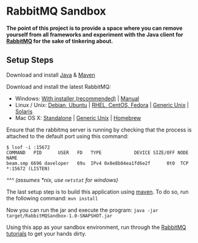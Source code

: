 # RabbitMQ Sandbox

__The point of this project is to provide a space where you can remove yourself from all frameworks and experiment with the Java client for [RabbitMQ](https://www.rabbitmq.com) for the sake of tinkering about.__

## Setup Steps

Download and install [Java](http://openjdk.java.net/install/) & [Maven](https://maven.apache.org/install.html)

Download and install the latest RabbitMQ:

  - Windows: [With installer (recommended)](https://www.rabbitmq.com/install-windows.html) | [Manual](https://www.rabbitmq.com/install-windows-manual.html)
  - Linux / Unix: [Debian, Ubuntu](https://www.rabbitmq.com/install-debian.html) | [RHEL, CentOS, Fedora](https://www.rabbitmq.com/install-rpm.html) | [Generic Unix](https://www.rabbitmq.com/install-generic-unix.html) | [Solaris](https://www.rabbitmq.com/install-solaris.html)
  - Mac OS X: [Standalone](https://www.rabbitmq.com/install-standalone-mac.html) | [Generic Unix](https://www.rabbitmq.com/install-generic-unix.html) | [Homebrew](https://www.rabbitmq.com/install-homebrew.html)

Ensure that the rabbitmq server is running by checking that the process is attached to the default port using this command:

```
$ lsof -i :15672
COMMAND   PID      USER   FD   TYPE            DEVICE SIZE/OFF NODE NAME
beam.smp 6696 daveloper   69u  IPv4 0x8e8b84ea1fd6e2f      0t0  TCP *:15672 (LISTEN)
```

_^^^ (assumes *nix, use `netstat` for windows)_

The last setup step is to build this application using [maven](https://maven.apache.org/guides/introduction/introduction-to-the-lifecycle.html). To do so, run the following command: `mvn install`

Now you can run the jar and execute the program: `java -jar target/RabbitMQSandbox-1.0-SNAPSHOT.jar`

Using this app as your sandbox environment, run through the [RabbitMQ tutorials](https://www.rabbitmq.com/getstarted.html) to get your hands dirty.
